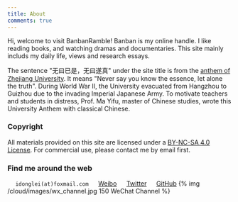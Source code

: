 ```yaml
---
title: About
comments: true
---
```

Hi, welcome to visit BanbanRamble! Banban is my online handle. I like reading books, and watching dramas and documentaries. This site mainly includs my daily life, views and research essays.

The sentence "无曰已是，无曰遂真" under the site title is from the [anthem of Zhejiang University](https://www.bilibili.com/video/av15024170). It means "Never say you know the essence, let alone the truth". During World War II, the University evacuated from Hangzhou to Guizhou due to the invading Imperial Japanese Army. To motivate teachers and students in distress, Prof. Ma Yifu, master of Chinese studies, wrote this University Anthem with classical Chinese.

### Copyright
All materials provided on this site are licensed under a [<i class="fa fa-fw fa-creative-commons"></i> BY-NC-SA 4.0 License](http://creativecommons.org/licenses/by-nc-sa/4.0/). For commercial use, please contact me by email first.

### Find me around the web
&emsp;<i class="fa fa-fw fa-envelope"></i> `idonglei(at)foxmail.com`
&emsp;<i class="fa fa-fw fa-weibo"></i> [Weibo](https://weibo.com/1156774800 "@木东三石")
&emsp;<i class="fa fa-fw fa-twitter"></i> [Twitter](https://twitter.com/lei2rock "@lei2rock")
&emsp;<i class="fa fa-fw fa-github"></i> [GitHub](https://github.com/lei2rock "@lei2rock")
{% img /cloud/images/wx_channel.jpg 150 WeChat Channel %}
